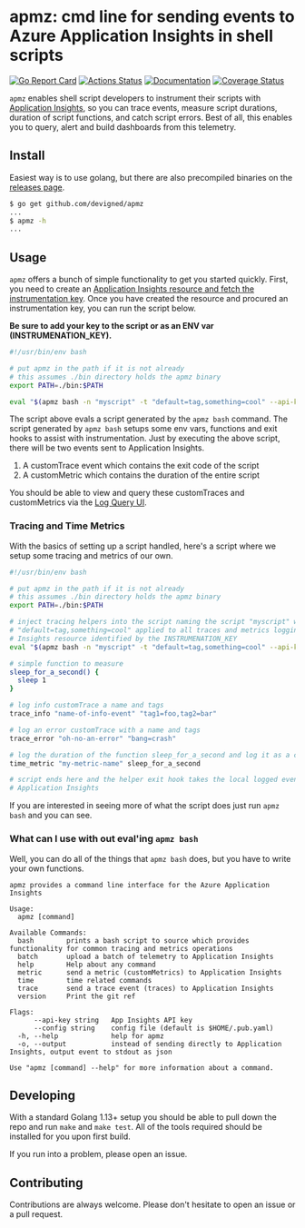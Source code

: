 # apmz: cmd line for sending events to Azure Application Insights in shell scripts

[![Go Report Card](https://goreportcard.com/badge/github.com/devigned/apmz)](https://goreportcard.com/report/github.com/devigned/apmz)
[![Actions Status](https://github.com/devigned/apmz/workflows/ci/badge.svg)](https://github.com/devigned/apmz/actions)
[![Documentation](https://godoc.org/github.com/devigned/apmz?status.svg)](https://godoc.org/github.com/devigned/apmz)
[![Coverage Status](https://coveralls.io/repos/github/devigned/apmz/badge.svg?branch=master)](https://coveralls.io/github/devigned/apmz?branch=master)

`apmz` enables shell script developers to instrument their scripts with [Application Insights](https://docs.microsoft.com/en-us/azure/azure-monitor/app/app-insights-overview), 
so you can trace events, measure script durations, duration of script functions, and catch script errors.
Best of all, this enables you to query, alert and build dashboards from this telemetry. 

## Install

Easiest way is to use golang, but there are also precompiled binaries on the [releases page](https://github.com/devigned/apmz/releases/).

```bash
$ go get github.com/devigned/apmz
...
$ apmz -h
...
```

## Usage

`apmz` offers a bunch of simple functionality to get you started quickly. First, you need to 
create an [Application Insights resource and fetch the instrumentation key](https://docs.microsoft.com/en-us/azure/azure-monitor/app/create-new-resource#copy-the-instrumentation-key).
Once you have created the resource and procured an instrumentation key, you can run the script below. 

__Be sure to add your key to the script or as an ENV var (INSTRUMENATION_KEY).__

```bash
#!/usr/bin/env bash

# put apmz in the path if it is not already
# this assumes ./bin directory holds the apmz binary
export PATH=./bin:$PATH

eval "$(apmz bash -n "myscript" -t "default=tag,something=cool" --api-key "${INSTRUMENATION_KEY}" )"
```

The script above evals a script generated by the `apmz bash` command. The script generated by 
`apmz bash` setups some env vars, functions and exit hooks to assist with instrumentation. Just by
executing the above script, there will be two events sent to Application Insights.
1) A customTrace event which contains the exit code of the script
2) A customMetric which contains the duration of the entire script

You should be able to view and query these customTraces and customMetrics via the [Log Query UI](https://docs.microsoft.com/en-us/azure/azure-monitor/log-query/log-query-overview).

### Tracing and Time Metrics
With the basics of setting up a script handled, here's a script where we setup some tracing and
metrics of our own.

```bash
#!/usr/bin/env bash

# put apmz in the path if it is not already
# this assumes ./bin directory holds the apmz binary
export PATH=./bin:$PATH

# inject tracing helpers into the script naming the script "myscript" with default tags of
# "default=tag,something=cool" applied to all traces and metrics logging to the Application
# Insights resource identified by the INSTRUMENATION_KEY
eval "$(apmz bash -n "myscript" -t "default=tag,something=cool" --api-key "${INSTRUMENATION_KEY}" )"

# simple function to measure
sleep_for_a_second() {
  sleep 1
}

# log info customTrace a name and tags
trace_info "name-of-info-event" "tag1=foo,tag2=bar"

# log an error customTrace with a name and tags
trace_error "oh-no-an-error" "bang=crash"

# log the duration of the function sleep_for_a_second and log it as a custom metric
time_metric "my-metric-name" sleep_for_a_second

# script ends here and the helper exit hook takes the local logged events and sends them to 
# Application Insights
```

If you are interested in seeing more of what the script does just run `apmz bash` and you can see.

### What can I use with out eval'ing `apmz bash`
Well, you can do all of the things that `apmz bash` does, but you have to write your own functions.

```
apmz provides a command line interface for the Azure Application Insights

Usage:
  apmz [command]

Available Commands:
  bash        prints a bash script to source which provides functionality for common tracing and metrics operations
  batch       upload a batch of telemetry to Application Insights
  help        Help about any command
  metric      send a metric (customMetrics) to Application Insights
  time        time related commands
  trace       send a trace event (traces) to Application Insights
  version     Print the git ref

Flags:
      --api-key string   App Insights API key
      --config string    config file (default is $HOME/.pub.yaml)
  -h, --help             help for apmz
  -o, --output           instead of sending directly to Application Insights, output event to stdout as json

Use "apmz [command] --help" for more information about a command.
```

## Developing
With a standard Golang 1.13+ setup you should be able to pull down the repo and run `make` and `make test`.
All of the tools required should be installed for you upon first build.

If you run into a problem, please open an issue.

## Contributing
Contributions are always welcome. Please don't hesitate to open an issue or a pull request.
